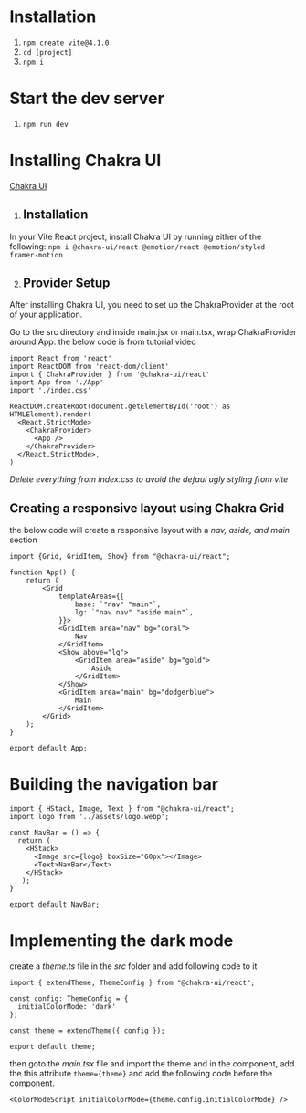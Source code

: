 # Installation
1. `npm create vite@4.1.0`
2. `cd [project]`
3. `npm i`


# Start the dev server
1. `npm run dev`


# Installing Chakra UI
[Chakra UI](https://chakra-ui.com/getting-started/vite-guide)
1. ## Installation
In your Vite React project, install Chakra UI by running either of the following:
`npm i @chakra-ui/react @emotion/react @emotion/styled framer-motion`

2. ## Provider Setup
After installing Chakra UI, you need to set up the ChakraProvider at the root of your application.

Go to the src directory and inside main.jsx or main.tsx, wrap ChakraProvider around App:
the below code is from tutorial video

```
import React from 'react'
import ReactDOM from 'react-dom/client'
import { ChakraProvider } from '@chakra-ui/react'
import App from './App'
import './index.css'

ReactDOM.createRoot(document.getElementById('root') as HTMLElement).render(
  <React.StrictMode>
    <ChakraProvider>
      <App />
    </ChakraProvider>
  </React.StrictMode>,
)
```

*Delete everything from index.css to avoid the defaul ugly styling from vite*


## Creating a responsive layout using Chakra Grid
the below code will create a responsive layout with a *nav, aside, and main* section

```
import {Grid, GridItem, Show} from "@chakra-ui/react";

function App() {
	return (
		<Grid
			templateAreas={{
				base: `"nav" "main"`,
				lg: `"nav nav" "aside main"`,
			}}>
			<GridItem area="nav" bg="coral">
				Nav
			</GridItem>
			<Show above="lg">
				<GridItem area="aside" bg="gold">
					Aside
				</GridItem>
			</Show>
			<GridItem area="main" bg="dodgerblue">
				Main
			</GridItem>
		</Grid>
	);
}

export default App;
```


# Building the navigation bar
```
import { HStack, Image, Text } from "@chakra-ui/react";
import logo from '../assets/logo.webp';
 
const NavBar = () => {
  return ( 
    <HStack>
      <Image src={logo} boxSize="60px"></Image>
      <Text>NavBar</Text>
    </HStack>
   );
}
 
export default NavBar;
```

# Implementing the dark mode
create a *theme.ts* file in the *src* folder and add following code to it

```
import { extendTheme, ThemeConfig } from "@chakra-ui/react";

const config: ThemeConfig = {
  initialColorMode: 'dark'
};

const theme = extendTheme({ config });

export default theme;
```

then goto the *main.tsx* file and import the theme and in the <ChakraProvider> component,
add the this attribute `theme={theme}` and add the following code before the <App /> component.

`<ColorModeScript initialColorMode={theme.config.initialColorMode} />`

